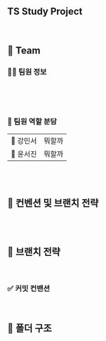

<h2> TS Study Project </h2>



<br/>



<h2> 👥 Team </h2>

### 👨‍💻 팀원 정보

<table align="center">
</table>

<br/>
<br/>

### 🍯 팀원 역할 분담

<table>
    <tr align="center">
        <td>
            🐰 강민서
        </td>
        <td>
        뭐할까
        </td>
    </tr>
    <tr align="center">
        <td>
            🐰 윤서진
        </td>
        <td>
        뭐할까
        </td>
    </tr>

</table>

<br/>
<br/>

<h2>  📄 컨벤션 및 브랜치 전략 </h2>

<br/>
<br/>

## 🎋 브랜치 전략


<br/>

### ✅ 커밋 컨밴션

<br/>

## 📁 폴더 구조

```
```


<br/>
<br/>

#
